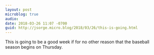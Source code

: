 ```yaml
---
layout: post
microblog: true
audio: 
date: 2018-03-26 11:07 -0700
guid: http://jsorge.micro.blog/2018/03/26/this-is-going.html
---
```

This is going to be a good week if for no other reason that the baseball season begins on Thursday.
